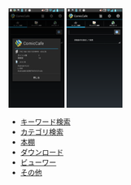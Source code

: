 <img src='https://raw.githubusercontent.com/burton999dev/ComicCafeHelp/master/images/ja/client/Information.png' width='110px'/>
<img src='https://raw.githubusercontent.com/burton999dev/ComicCafeHelp/master/images/ja/client/Main.png' width='110px'/>



- [キーワード検索](BasicOperations/KeywordSearch.mkd)
- [カテゴリ検索](BasicOperations/CategorySearch.mkd)
- [本棚](BasicOperations/Bookshelf.mkd)
- [ダウンロード](BasicOperations/Download.mkd)
- [ビューワー](BasicOperations/Viewer.mkd)
- [その他](BasicOperations/Other.mkd)
